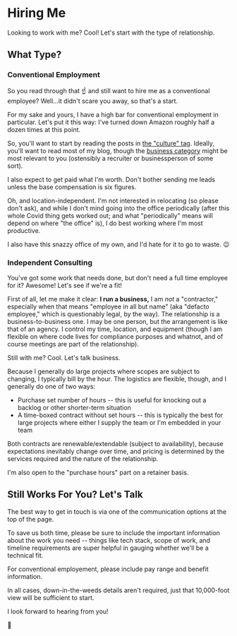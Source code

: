 # Hiring Me

Looking to work with me? Cool! Let's start with the type of relationship.

## What Type?

### Conventional Employment

So you read through that :point_up: and still want to hire me as a conventional employee? Well...it didn't scare you away, so that's a start.

For my sake and yours, I have a high bar for conventional employment in particular. Let's put it this way: I've turned down Amazon roughly half a dozen times at this point.

So, you'll want to start by reading the posts in [the "culture" tag](/tags/culture/). Ideally, you'll want to read most of my blog, though the [business category](/categories/business/) might be most relevant to you (ostensibly a recruiter or businessperson of some sort).

I also expect to get paid what I'm worth. Don't bother sending me leads unless the base compensation is six figures.

Oh, and location-independent. I'm not interested in relocating (so please don't ask), and while I don't mind going into the office periodically (after this whole Covid thing gets worked out; and what "periodically" means will depend on where "the office" is), I do best working where I'm most productive.

I also have this snazzy office of my own, and I'd hate for it to go to waste. :wink:

### Independent Consulting

You've got some work that needs done, but don't need a full time employee for it? Awesome! Let's see if we're a fit!

First of all, let me make it clear: **I run a business,** I am _not_ a "contractor," especially when that means "employee in all but name" (aka "defacto employee," which is questionably legal, by the way). The relationship is a business-to-business one. I may be one person, but the arrangement is like that of an agency. I control my time, location, and equipment (though I am flexible on where code lives for compliance purposes and whatnot, and of course meetings are part of the relationship).

Still with me? Cool. Let's talk business.

Because I generally do large projects where scopes are subject to changing, I typically bill by the hour. The logistics are flexible, though, and I generally do one of two ways:

* Purchase set number of hours -- this is useful for knocking out a backlog or other shorter-term situation
* A time-boxed contract without set hours -- this is typically the best for large projects where either I supply the team or I'm embedded in your team

Both contracts are renewable/extendable (subject to availability), because expectations inevitably change over time, and pricing is determined by the services required and the nature of the relationship.

I'm also open to the "purchase hours" part on a retainer basis.

## Still Works For You? Let's Talk

The best way to get in touch is via one of the communication options at the top of the page.

To save us both time, please be sure to include the important information about the work you need -- things like tech stack, scope of work, and timeline requirements are super helpful in gauging whether we'll be a technical fit.

For conventional employement, please include pay range and benefit information.

In all cases, down-in-the-weeds details aren't required, just that 10,000-foot view will be sufficient to start.

I look forward to hearing from you!

:wave:
